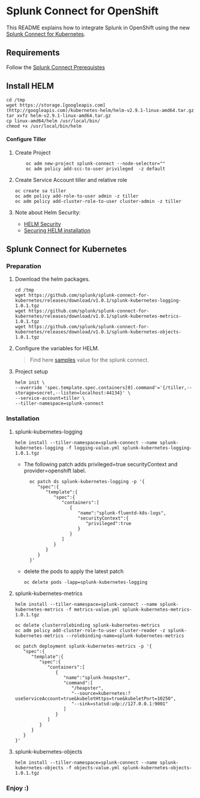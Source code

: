 # Splunk Connect for OpenShift

  
This README explains how to integrate Splunk in OpenShift using the new [Splunk Connect for Kubernetes](https://github.com/splunk/splunk-connect-for-kubernetes).

  
## Requirements

Follow the [Splunk Connect Prerequistes](https://github.com/splunk/splunk-connect-for-kubernetes#prerequisites)

## Install HELM

```
cd /tmp
wget https://storage.[googleapis.com](http://googleapis.com)/kubernetes-helm/helm-v2.9.1-linux-amd64.tar.gz
tar xvfz helm-v2.9.1-linux-amd64.tar.gz
cp linux-amd64/helm /usr/local/bin/
chmod +x /usr/local/bin/helm
```
  
#### Configure Tiller

1.  Create Project
    ```
        oc adm new-project splunk-connect --node-selector=""
        oc adm policy add-scc-to-user privileged  -z default
    ```
    
2.  Create Service Account tiller and relative role
    
    ```
    oc create sa tiller
    oc adm policy add-role-to-user admin -z tiller
    oc adm policy add-cluster-role-to-user cluster-admin -z tiller
    ```

3. Note about Helm Security:
    * [HELM Security](https://engineering.bitnami.com/articles/helm-security.html)
    * [Securing HELM installation](https://docs.helm.sh/using_helm/#securing-your-helm-installation)

## Splunk Connect for Kubernetes

### Preparation

1.  Download the helm packages.  
    
    ```
    cd /tmp
    wget https://github.com/splunk/splunk-connect-for-kubernetes/releases/download/v1.0.1/splunk-kubernetes-logging-1.0.1.tgz
    wget https://github.com/splunk/splunk-connect-for-kubernetes/releases/download/v1.0.1/splunk-kubernetes-metrics-1.0.1.tgz
    wget https://github.com/splunk/splunk-connect-for-kubernetes/releases/download/v1.0.1/splunk-kubernetes-objects-1.0.1.tgz
    ```
    
2.  Configure the variables for HELM.  

    > Find here [samples](./samples) value for the splunk connect. 
        

3.  Project setup
    
    ```
    helm init \
    --override 'spec.template.spec.containers[0].command'='{/tiller,--storage=secret,--listen=localhost:44134}' \
    --service-account=tiller \
    --tiller-namespace=splunk-connect
    ```

### Installation
    
1.  splunk-kubernetes-logging
    
    ```
    helm install --tiller-namespace=splunk-connect --name splunk-kubernetes-logging -f logging-value.yml splunk-kubernetes-logging-1.0.1.tgz
    ```
    
    * The following patch adds privileged=true securityContext and provider=openshift label.
        ```
          oc patch ds splunk-kubernetes-logging -p '{
             "spec":{
                "template":{
                   "spec":{
                      "containers":[
                         {
                            "name":"splunk-fluentd-k8s-logs",
                            "securityContext":{
                               "privileged":true
                            }
                         }
                      ]
                   }
                }
             }
          }'
        ```
    * delete the pods to apply the latest patch
    
        ```
        oc delete pods -lapp=splunk-kubernetes-logging
        ```
    
2.  splunk-kubernetes-metrics
    
    ```
    helm install --tiller-namespace=splunk-connect --name splunk-kubernetes-metrics -f metrics-value.yml splunk-kubernetes-metrics-1.0.1.tgz
    
    oc delete clusterrolebinding splunk-kubernetes-metrics
    oc adm policy add-cluster-role-to-user cluster-reader -z splunk-kubernetes-metrics --rolebinding-name=splunk-kubernetes-metrics
    
    oc patch deployment splunk-kubernetes-metrics -p '{
       "spec":{
          "template":{
             "spec":{
                "containers":[
                   {
                      "name":"splunk-heapster",
                      "command":[
                         "/heapster",
                         "--source=kubernetes:?useServiceAccount=true&kubeletHttps=true&kubeletPort=10250",
                         "--sink=statsd:udp://127.0.0.1:9001"
                      ]
                   }
                ]
             }
          }
       }
    }'
    ```
    
3.  splunk-kubernetes-objects
    
    ```
    helm install --tiller-namespace=splunk-connect --name splunk-kubernetes-objects -f objects-value.yml splunk-kubernetes-objects-1.0.1.tgz
    ```
    

### Enjoy :)
